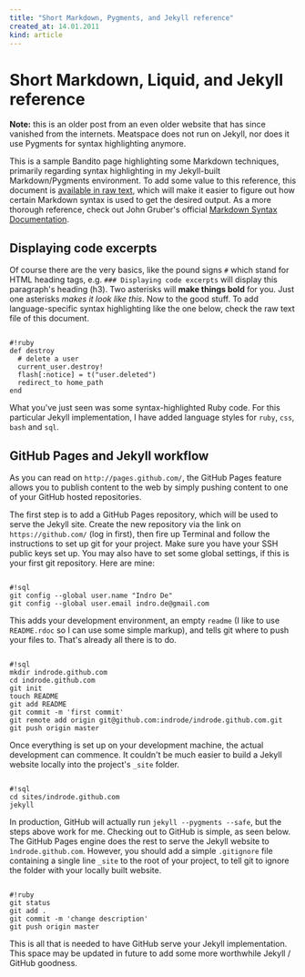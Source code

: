 ```yaml
---
title: "Short Markdown, Pygments, and Jekyll reference"
created_at: 14.01.2011
kind: article
---
```


# Short Markdown, Liquid, and Jekyll reference

<div class="alertbox"><strong>Note:</strong> this is an older post from an even older website that has since vanished from the internets. Meatspace does not run on Jekyll, nor does it use Pygments for syntax highlighting anymore.</div>

This is a sample Bandito page highlighting some Markdown techniques, primarily regarding syntax highlighting in my Jekyll-built Markdown/Pygments environment. To add some value to this reference, this document is [available in raw text](http://github.com/indrode/indrode.github.com/raw/master/_posts/2010-09-10-markdown-jekyll.markdown), which will make it easier to figure out how certain Markdown syntax is used to get the desired output. As a more thorough reference, check out John Gruber's official [Markdown Syntax Documentation](http://daringfireball.net/projects/markdown/syntax).

## Displaying code excerpts

Of course there are the very basics, like the pound signs `#` which stand for HTML heading tags, e.g. `### Displaying code excerpts` will display this paragraph's heading (h3). Two asterisks will **make things bold** for you. Just one asterisks *makes it look like this*. Now to the good stuff. To add language-specific syntax highlighting like the one below, check the raw text file of this document.

<pre><code>
#!ruby
def destroy
  # delete a user
  current_user.destroy!
  flash[:notice] = t("user.deleted")
  redirect_to home_path
end
</code></pre>

What you've just seen was some syntax-highlighted Ruby code. For this particular Jekyll implementation, I have added language styles for `ruby`, `css`, `bash` and `sql`.

## GitHub Pages and Jekyll workflow

As you can read on `http://pages.github.com/`, the GitHub Pages feature allows you to publish content to the web by simply pushing content to one of your GitHub hosted repositories.

The first step is to add a GitHub Pages repository, which will be used to serve the Jekyll site. Create the new repository via the link on `https://github.com/` (log in first), then fire up Terminal and follow the instructions to set up git for your project. Make sure you have your SSH public keys set up. You may also have to set some global settings, if this is your first git repository. Here are mine:

<pre><code>
#!sql
git config --global user.name "Indro De"
git config --global user.email indro.de@gmail.com
</code></pre>

This adds your development environment, an empty `readme` (I like to use `README.rdoc` so I can use some simple markup), and tells git where to push your files to. That's already all there is to do.

<pre><code>
#!sql
mkdir indrode.github.com
cd indrode.github.com
git init
touch README
git add README
git commit -m 'first commit'
git remote add origin git@github.com:indrode/indrode.github.com.git
git push origin master
</code></pre>

Once everything is set up on your development machine, the actual development can commence. It couldn't be much easier to build a Jekyll website locally into the project's `_site` folder.

<pre><code>
#!sql
cd sites/indrode.github.com
jekyll
</code></pre>

In production, GitHub will actually run `jekyll --pygments --safe`, but the steps above work for me. Checking out to GitHub is simple, as seen below. The GitHub Pages engine does the rest to serve the Jekyll website to `ìndrode.github.com`. However, you should add a simple `.gitignore` file containing a single line `_site` to the root of your project, to tell git to ignore the folder with your locally built website.

<pre><code>
#!ruby
git status
git add .
git commit -m 'change description'
git push origin master
</code></pre>

This is all that is needed to have GitHub serve your Jekyll implementation. This space may be updated in future to add some more worthwhile Jekyll / GitHub goodness.